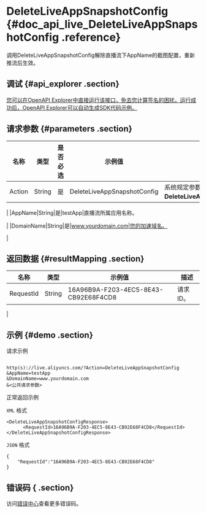 # DeleteLiveAppSnapshotConfig {#doc_api_live_DeleteLiveAppSnapshotConfig .reference}

调用DeleteLiveAppSnapshotConfig解除直播流下AppName的截图配置，重新推流后生效。

## 调试 {#api_explorer .section}

[您可以在OpenAPI Explorer中直接运行该接口，免去您计算签名的困扰。运行成功后，OpenAPI Explorer可以自动生成SDK代码示例。](https://api.aliyun.com/#product=live&api=DeleteLiveAppSnapshotConfig&type=RPC&version=2016-11-01)

## 请求参数 {#parameters .section}

|名称|类型|是否必选|示例值|描述|
|--|--|----|---|--|
|Action|String|是|DeleteLiveAppSnapshotConfig|系统规定参数，取值：**DeleteLiveAppSnapshotConfig**。

 |
|AppName|String|是|testApp|直播流所属应用名称。

 |
|DomainName|String|是|www.yourdomain.com|您的加速域名。

 |

## 返回数据 {#resultMapping .section}

|名称|类型|示例值|描述|
|--|--|---|--|
|RequestId|String|16A96B9A-F203-4EC5-8E43-CB92E68F4CD8|请求ID。

 |

## 示例 {#demo .section}

请求示例

``` {#request_demo}

http(s)://live.aliyuncs.com/?Action=DeleteLiveAppSnapshotConfig
&AppName=testApp
&DomainName=www.yourdomain.com
&<公共请求参数>

```

正常返回示例

`XML` 格式

``` {#xml_return_success_demo}
<DeleteLiveAppSnapshotConfigResponse>
	  <RequestId>16A96B9A-F203-4EC5-8E43-CB92E68F4CD8</RequestId>
</DeleteLiveAppSnapshotConfigResponse>
```

`JSON` 格式

``` {#json_return_success_demo}
{
	"RequestId":"16A96B9A-F203-4EC5-8E43-CB92E68F4CD8"
}
```

## 错误码 { .section}

访问[错误中心](https://error-center.aliyun.com/status/product/live)查看更多错误码。

